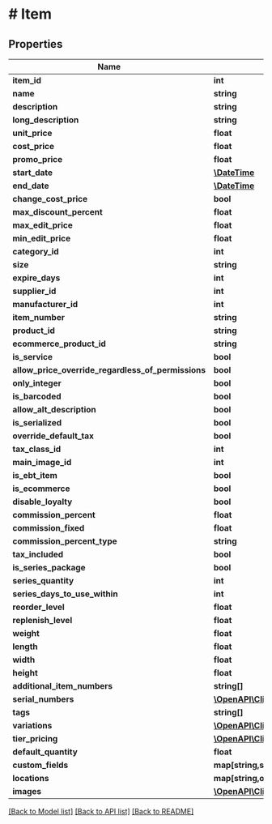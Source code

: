 # # Item

## Properties

Name | Type | Description | Notes
------------ | ------------- | ------------- | -------------
**item_id** | **int** |  | [optional] 
**name** | **string** |  | [optional] 
**description** | **string** |  | [optional] 
**long_description** | **string** |  | [optional] 
**unit_price** | **float** |  | [optional] 
**cost_price** | **float** |  | [optional] 
**promo_price** | **float** |  | [optional] 
**start_date** | [**\DateTime**](\DateTime.md) |  | [optional] 
**end_date** | [**\DateTime**](\DateTime.md) |  | [optional] 
**change_cost_price** | **bool** |  | [optional] 
**max_discount_percent** | **float** |  | [optional] 
**max_edit_price** | **float** |  | [optional] 
**min_edit_price** | **float** |  | [optional] 
**category_id** | **int** |  | [optional] 
**size** | **string** |  | [optional] 
**expire_days** | **int** |  | [optional] 
**supplier_id** | **int** |  | [optional] 
**manufacturer_id** | **int** |  | [optional] 
**item_number** | **string** |  | [optional] 
**product_id** | **string** |  | [optional] 
**ecommerce_product_id** | **string** |  | [optional] 
**is_service** | **bool** |  | [optional] 
**allow_price_override_regardless_of_permissions** | **bool** |  | [optional] 
**only_integer** | **bool** |  | [optional] 
**is_barcoded** | **bool** |  | [optional] 
**allow_alt_description** | **bool** |  | [optional] 
**is_serialized** | **bool** |  | [optional] 
**override_default_tax** | **bool** |  | [optional] 
**tax_class_id** | **int** |  | [optional] 
**main_image_id** | **int** |  | [optional] 
**is_ebt_item** | **bool** |  | [optional] 
**is_ecommerce** | **bool** |  | [optional] 
**disable_loyalty** | **bool** |  | [optional] 
**commission_percent** | **float** |  | [optional] 
**commission_fixed** | **float** |  | [optional] 
**commission_percent_type** | **string** |  | [optional] 
**tax_included** | **bool** |  | [optional] 
**is_series_package** | **bool** |  | [optional] 
**series_quantity** | **int** |  | [optional] 
**series_days_to_use_within** | **int** |  | [optional] 
**reorder_level** | **float** |  | [optional] 
**replenish_level** | **float** |  | [optional] 
**weight** | **float** |  | [optional] 
**length** | **float** |  | [optional] 
**width** | **float** |  | [optional] 
**height** | **float** |  | [optional] 
**additional_item_numbers** | **string[]** |  | [optional] 
**serial_numbers** | [**\OpenAPI\Client\Model\ItemSerialNumber[]**](ItemSerialNumber.md) |  | [optional] 
**tags** | **string[]** |  | [optional] 
**variations** | [**\OpenAPI\Client\Model\ItemVariation[]**](ItemVariation.md) |  | [optional] 
**tier_pricing** | [**\OpenAPI\Client\Model\TierPricing[]**](TierPricing.md) |  | [optional] 
**default_quantity** | **float** |  | [optional] 
**custom_fields** | **map[string,string]** |  | [optional] 
**locations** | **map[string,object]** |  | [optional] 
**images** | [**\OpenAPI\Client\Model\ImageUrl[]**](ImageUrl.md) |  | [optional] 

[[Back to Model list]](../../README.md#documentation-for-models) [[Back to API list]](../../README.md#documentation-for-api-endpoints) [[Back to README]](../../README.md)


